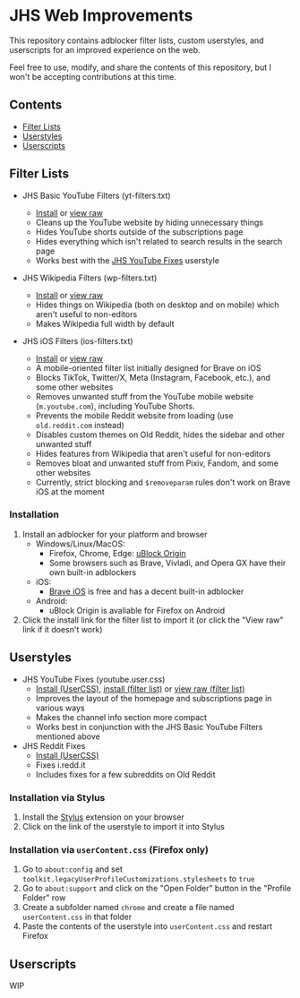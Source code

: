# JHS Web Improvements

This repository contains adblocker filter lists, custom userstyles, and userscripts for an improved experience on the web.

Feel free to use, modify, and share the contents of this repository, but I won't be accepting contributions at this time.

## Contents
* [Filter Lists](#filter-lists)
* [Userstyles](#userstyles)
* [Userscripts](#userscripts)

## Filter Lists

* JHS Basic YouTube Filters (yt-filters.txt)
  * [Install](https://subscribe.adblockplus.org/?location=https%3A%2F%2Fraw.githubusercontent.com%2Fjocoro19%2Ffilter-lists%2Fmain%2Ffilters%2Fyt-filters.txt&title=JHS%20Basic%20FYouTube%20Filters) or [view raw](https://raw.githubusercontent.com/jocoro19/filter-lists/main/filters/yt-filters.txt)
  * Cleans up the YouTube website by hiding unnecessary things
  * Hides YouTube shorts outside of the subscriptions page
  * Hides everything which isn't related to search results in the search page
  * Works best with the [JHS YouTube Fixes](https://raw.githubusercontent.com/jocoro19/filter-lists/main/styles/youtube.user.css) userstyle
 
* JHS Wikipedia Filters (wp-filters.txt)
  * [Install](https://subscribe.adblockplus.org/?location=https%3A%2F%2Fraw.githubusercontent.com%2Fjocoro19%2Ffilter-lists%2Fmain%2Ffilters%2Fwp-filters.txt&title=JHS%20Wikipedia%20Filters) or [view raw](https://raw.githubusercontent.com/jocoro19/filter-lists/main/filters/wp-filters.txt)
  * Hides things on Wikipedia (both on desktop and on mobile) which aren't useful to non-editors
  * Makes Wikipedia full width by default
 
* JHS iOS Filters (ios-filters.txt)
  * [Install](https://subscribe.adblockplus.org/?location=https%3A%2F%2Fraw.githubusercontent.com%2Fjocoro19%2Ffilter-lists%2Fmain%2Ffilters%2Fios-filters.txt&title=JHS%20iOS%20Filters) or [view raw](https://raw.githubusercontent.com/jocoro19/filter-lists/main/filters/ios-filters.txt)
  * A mobile-oriented filter list initially designed for Brave on iOS
  * Blocks TikTok, Twitter/X, Meta (Instagram, Facebook, etc.), and some other websites
  * Removes unwanted stuff from the YouTube mobile website (`m.youtube.com`), including YouTube Shorts.
  * Prevents the mobile Reddit website from loading (use `old.reddit.com` instead)
  * Disables custom themes on Old Reddit, hides the sidebar and other unwanted stuff
  * Hides features from Wikipedia that aren't useful for non-editors
  * Removes bloat and unwanted stuff from Pixiv, Fandom, and some other websites
  * Currently, strict blocking and `$removeparam` rules don't work on Brave iOS at the moment
 
### Installation

1. Install an adblocker for your platform and browser
    * Windows/Linux/MacOS: 
      * Firefox, Chrome, Edge: [uBlock Origin](https://github.com/gorhill/uBlock)
      * Some browsers such as Brave, Vivladi, and Opera GX have their own built-in adblockers
    * iOS:
      * [Brave iOS](https://brave.com/ios/) is free and has a decent built-in adblocker
    * Android:
      * uBlock Origin is avaliable for Firefox on Android
3. Click the install link for the filter list to import it (or click the "View raw" link if it doesn't work)

## Userstyles

* JHS YouTube Fixes (youtube.user.css)
  * [Install (UserCSS)](https://raw.githubusercontent.com/jocoro19/filter-lists/main/styles/youtube.user.css), [install (filter list)](https://subscribe.adblockplus.org/?location=https%3A%2F%2Fraw.githubusercontent.com%2Fjocoro19%2Ffilter-lists%2Fmain%2Ffilters%2Fyt-css-filters.txt&title=JHS%20Basic%20YouTube%20Fixes%20%28filter%20list%29) or [view raw (filter list)](https://raw.githubusercontent.com/jocoro19/filter-lists/main/filters/yt-css-filters.txt)
  * Improves the layout of the homepage and subscriptions page in various ways
  * Makes the channel info section more compact
  * Works best in conjunction with the JHS Basic YouTube Filters mentioned above
* JHS Reddit Fixes
  * [Install (UserCSS)](https://raw.githubusercontent.com/jocoro19/filter-lists/main/styles/reddit.user.css)
  * Fixes i.redd.it
  * Includes fixes for a few subreddits on Old Reddit

### Installation via Stylus
1. Install the [Stylus](https://github.com/openstyles/stylus) extension on your browser
2. Click on the link of the userstyle to import it into Stylus

### Installation via `userContent.css` (Firefox only)
1. Go to `about:config` and set `toolkit.legacyUserProfileCustomizations.stylesheets` to `true`
2. Go to `about:support` and click on the "Open Folder" button in the "Profile Folder" row
3. Create a subfolder named `chrome` and create a file named `userContent.css` in that folder
4. Paste the contents of the userstyle into `userContent.css` and restart Firefox

## Userscripts

WIP
